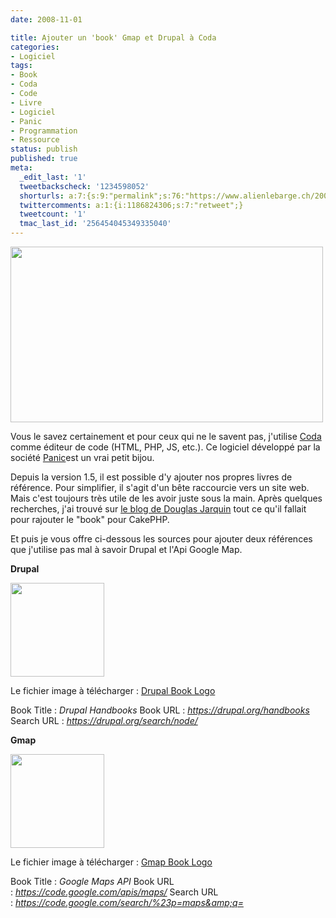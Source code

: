 ```yaml
---
date: 2008-11-01

title: Ajouter un 'book' Gmap et Drupal à Coda
categories:
- Logiciel
tags:
- Book
- Coda
- Code
- Livre
- Logiciel
- Panic
- Programmation
- Ressource
status: publish
published: true
meta:
  _edit_last: '1'
  tweetbackscheck: '1234598052'
  shorturls: a:7:{s:9:"permalink";s:76:"https://www.alienlebarge.ch/2008/11/01/ajouter-un-book-gmap-et-drupal-a-coda/";s:7:"tinyurl";s:25:"https://tinyurl.com/dmlyud";s:4:"isgd";s:17:"https://is.gd/ikgC";s:5:"bitly";s:18:"https://bit.ly/tMAv";s:5:"snipr";s:22:"https://snipr.com/b9xpd";s:5:"snurl";s:22:"https://snurl.com/b9xpd";s:7:"snipurl";s:24:"https://snipurl.com/b9xpd";}
  twittercomments: a:1:{i:1186824306;s:7:"retweet";}
  tweetcount: '1'
  tmac_last_id: '256454045349335040'
---
```

<img class="alignnone size-medium wp-image-724" title="Coda Books" src="https://dlgjp9x71cipk.cloudfront.net/2008/11/codabooks.png" alt="" width="500" height="281" />

Vous le savez certainement et pour ceux qui ne le savent pas, j'utilise <a title="Coda" href="https://www.panic.com/coda">Coda</a> comme éditeur de code (HTML, PHP, JS, etc.). Ce logiciel développé par la société <a title="Le site de Panic" href="https://www.panic.com">Panic</a>est un vrai petit bijou.

Depuis la version 1.5, il est possible d'y ajouter nos propres livres de référence. Pour simplifier, il s'agit d'un bête raccourcie vers un site web. Mais c'est toujours très utile de les avoir juste sous la main. Après quelques recherches, j'ai trouvé sur <a title="How to add a CakePHP book to Coda" href="https://douglasjarquin.com/articles/how-to-add-a-cakephp-book-to-coda/">le blog de Douglas Jarquin</a> tout ce qu'il fallait pour rajouter le "book" pour CakePHP.

Et puis je vous offre ci-dessous les sources pour ajouter deux références que j'utilise pas mal à savoir Drupal et l'Api Google Map.

<!--more-->

<strong>Drupal</strong>

<a href="https://dlgjp9x71cipk.cloudfront.net/2008/11/drupal.png"><img class="size-thumbnail wp-image-727 alignnone" title="Configuration drupal" src="https://dlgjp9x71cipk.cloudfront.net/2008/11/drupal-150x150.png" alt="" width="150" height="150" /></a>

Le fichier image à télécharger : <a href="https://dlgjp9x71cipk.cloudfront.net/2008/11/drupal-book-logo.zip">Drupal Book Logo</a>

Book Title : <em>Drupal Handbooks</em>
Book URL : <em>https://drupal.org/handbooks</em>
Search URL : <em>https://drupal.org/search/node/</em>

<strong>Gmap</strong>

<a href="https://dlgjp9x71cipk.cloudfront.net/2008/11/gmap.png"><img class="size-thumbnail wp-image-728 alignnone" title="Configuration Gmap" src="https://dlgjp9x71cipk.cloudfront.net/2008/11/gmap-150x150.png" alt="" width="150" height="150" /></a>

Le fichier image à télécharger : <a href="https://dlgjp9x71cipk.cloudfront.net/2008/11/gmap-book-logo.zip">Gmap Book Logo</a>

Book Title : <em>Google Maps API</em>
Book URL : <em>https://code.google.com/apis/maps/</em>
Search URL : <em>https://code.google.com/search/%23p=maps&amp;q=</em>
